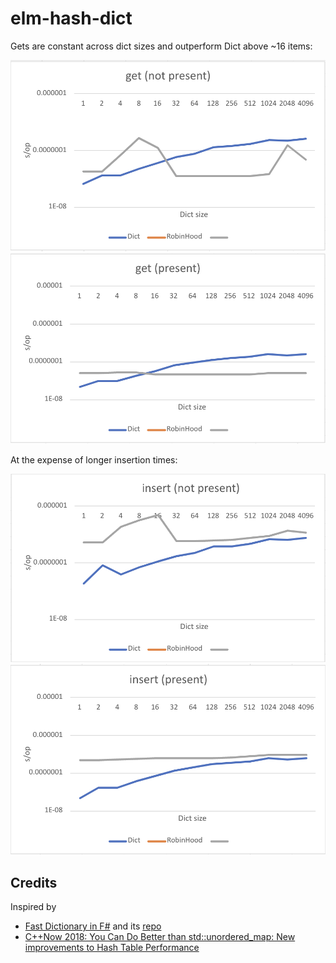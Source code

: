# elm-hash-dict

Gets are constant across dict sizes and outperform Dict above ~16 items:

![get (not present)](./docs/get-not-present.png) ![get (present)](./docs/get-present.png)

At the expense of longer insertion times:

![insert (not present)](./docs/insert-not-present.png) ![insert (present)](./docs/insert-present.png)

## Credits

Inspired by

* [Fast Dictionary in F#](https://www.youtube.com/playlist?list=PLqWncHdBPoD4-d_VSZ0MB0IBKQY0rwYLd) and its [repo](https://github.com/matthewcrews/FastDictionaryTest)
* [C++Now 2018: You Can Do Better than std::unordered_map: New improvements to Hash Table Performance](https://www.youtube.com/watch?v=M2fKMP47slQ)
